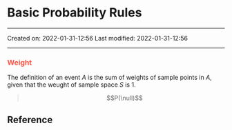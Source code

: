 # Basic Probability Rules
___

Created on: 2022-01-31-12:56
Last modified: 2022-01-31-12:56

___

### <span style="color: #ff5545;text-transform: capitalize;">Weight</span>
The definition of an event $A$ is the sum of weights of sample points in $A$, given that the weught of sample space $S$ is $1$.

> $$P(\null)$$

## Reference